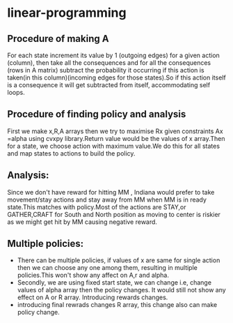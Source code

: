 # linear-programming

## Procedure of making A

For each state increment its value by 1 (outgoing edges) for a given action (column), then take all the consequences and for all the consequences (rows in A matrix) subtract the probability it occurring if this action is taken(in this column)(incoming edges for those states).So if this action itself is a consequence it will get subtracted from itself, accommodating self loops.

## Procedure of finding policy and analysis
First we make x,R,A arrays then we try to maximise Rx given constraints Ax =alpha using cvxpy library.Return value would be the values of x array.Then for a state, we choose action with maximum value.We do this for all states and map states to actions to build the policy.


## Analysis:
Since we don't have reward for hitting MM , Indiana would prefer to take movement/stay actions and stay away from MM when MM is in ready state.This matches with policy.Most of the actions are STAY,or GATHER,CRAFT for South and North position as moving to center is riskier as we might get hit by MM causing negative reward.

## Multiple policies:
* There can be multiple policies, if values of x are same for single action then we can choose any one among them, resulting in multiple policies.This won't show any affect on A,r and alpha.
* Secondly, we are using fixed start state, we can change i.e, change values of alpha array then the policy changes. It would still not show any effect on A or R array. Introducing rewards changes.
* introducing final rewrads changes R array, this change also can make policy change.
